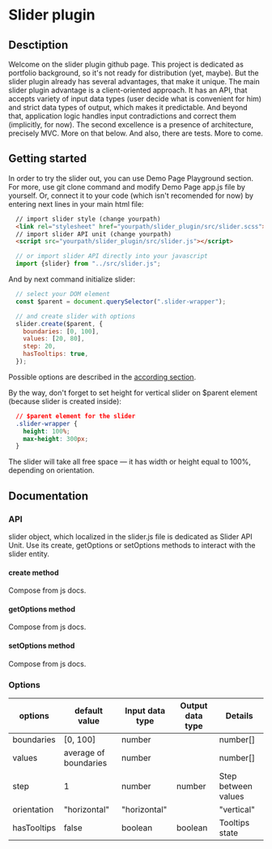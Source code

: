# Slider plugin

## Desctiption
Welcome on the slider plugin github page. This project is dedicated as portfolio background, so it's not ready for distribution (yet, maybe). But the slider plugin already has several advantages, that make it unique.
The main slider plugin advantage is a client-oriented approach. It has an API, that accepts variety of input data types (user decide what is convenient for him) and strict data types of output, which makes it predictable. And beyond that, application logic handles input contradictions and correct them (implicitly, for now).
The second excellence is a presence of architecture, precisely MVC. More on that below.
And also, there are tests.
More to come.

## Getting started
In order to try the slider out, you can use Demo Page Playground section.
For more, use git clone command and modify Demo Page app.js file by yourself.
Or, connect it to your code (which isn't recomended for now) by entering next lines in your main html file:
```html
  // import slider style (change yourpath)
  <link rel="stylesheet" href="yourpath/slider_plugin/src/slider.scss">
  // import slider API unit (change yourpath)
  <script src="yourpath/slider_plugin/src/slider.js"></script>
```
```javascript
  // or import slider API directly into your javascript
  import {slider} from "../src/slider.js";
```

And by next command initialize slider:

```javascript
  // select your DOM element
  const $parent = document.querySelector(".slider-wrapper");

  // and create slider with options
  slider.create($parent, {
    boundaries: [0, 100],
    values: [20, 80],
    step: 20,
    hasTooltips: true,
  });
```

Possible options are described in the [according section]().

By the way, don't forget to set height for vertical slider on $parent element (because slider is created inside):
```css
  // $parent element for the slider
  .slider-wrapper {
    height: 100%;
    max-height: 300px;
  }
```

The slider will take all free space — it has width or height equal to 100%, depending on orientation.

## Documentation

### API
slider object, which localized in the slider.js file is dedicated as Slider API Unit.
Use its create, getOptions or setOptions methods to interact with the slider entity.

#### create method
Compose from js docs.
#### getOptions method
Compose from js docs.
#### setOptions method
Compose from js docs.

### Options
| options | default value | Input data type | Output data type | Details |
|-------------|-----------------------|----------------------------|----------------------------|---------------------------|
| boundaries | [0, 100] | number || number[] | number[] | Min/Max value |
| values | average of boundaries | number || number[] | number[] | Initial values = handles |
| step | 1 | number | number | Step between values |
| orientation | "horizontal" | "horizontal" || "vertical" | "horizontal" || "vertical" | Orientation of the slider |
| hasTooltips | false | boolean | boolean | Tooltips state |
